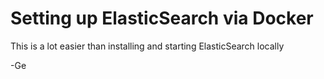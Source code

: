# Setting up ElasticSearch via Docker

This is a lot easier than installing and starting ElasticSearch locally 

-Ge
